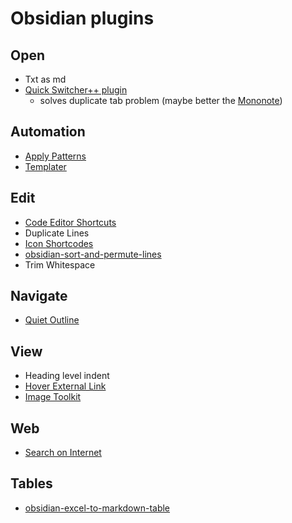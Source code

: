 # Obsidian plugins

## Open

- Txt as md
- [Quick Switcher++ plugin](https://github.com/darlal/obsidian-switcher-plus)
	- solves duplicate tab problem (maybe better the [Mononote](https://github.com/czottmann/obsidian-mononote.git))

## Automation

- [Apply Patterns](https://github.com/jglev/obsidian-apply-patterns-plugin)
- [Templater](https://github.com/SilentVoid13/Templater)

## Edit

- [Code Editor Shortcuts](https://github.com/timhor/obsidian-editor-shortcuts/blob/master/README.md)
- Duplicate Lines
- [Icon Shortcodes](https://github.com/aidenlx/obsidian-icon-shortcodes)
- [obsidian-sort-and-permute-lines](https://github.com/Vinzent03/obsidian-sort-and-permute-lines)
- Trim Whitespace

## Navigate

- [Quiet Outline](https://github.com/guopenghui/obsidian-quiet-outline)

## View

- Heading level indent
- [Hover External Link](https://github.com/jamiebrynes7/obsidian-hover-external-link)
- [Image Toolkit](https://github.com/sissilab/obsidian-image-toolkit)

## Web

- [Search on Internet](https://github.com/HEmile/obsidian-search-on-internet)

## Tables

- [obsidian-excel-to-markdown-table](https://github.com/ganesshkumar/obsidian-excel-to-markdown-table)